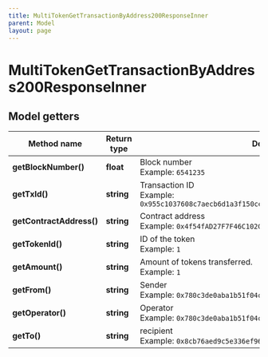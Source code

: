 ```yaml
---
title: MultiTokenGetTransactionByAddress200ResponseInner
parent: Model
layout: page
---
```


# MultiTokenGetTransactionByAddress200ResponseInner

## Model getters

Method name | Return type | Description | Notes
------------ | ------------- | ------------- | -------------
**getBlockNumber()** | **float** | Block number <br>Example: `6541235` |
**getTxId()** | **string** | Transaction ID <br>Example: `0x955c1037608c7aecb6d1a3f150ce7d0a80536bcabb0deb69d62f55292cc4c372` |
**getContractAddress()** | **string** | Contract address <br>Example: `0x4f54fAD27F7F46C102Cd49b8E75C5593397cd9c3` |
**getTokenId()** | **string** | ID of the token <br>Example: `1` |
**getAmount()** | **string** | Amount of tokens transferred. <br>Example: `1` |
**getFrom()** | **string** | Sender <br>Example: `0x780c3de0aba1b51f04cfe8a5d9d277d4ad032b8d` |
**getOperator()** | **string** | Operator <br>Example: `0x780c3de0aba1b51f04cfe8a5d9d277d4ad032b8d` |
**getTo()** | **string** | recipient <br>Example: `0x8cb76aed9c5e336ef961265c6079c14e9cd3d2ea` |

